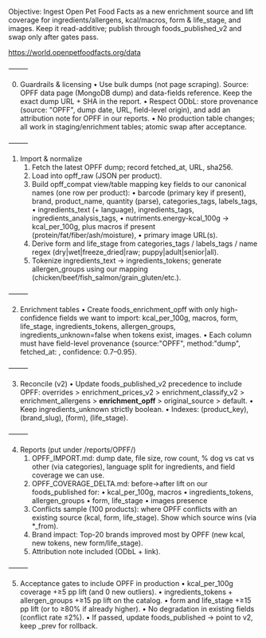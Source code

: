 Objective: Ingest Open Pet Food Facts as a new enrichment source and lift coverage for ingredients/allergens, kcal/macros, form & life_stage, and images. Keep it read-additive; publish through foods_published_v2 and swap only after gates pass.

https://world.openpetfoodfacts.org/data

⸻

0) Guardrails & licensing
	•	Use bulk dumps (not page scraping). Source: OPFF data page (MongoDB dump) and data-fields reference. Keep the exact dump URL + SHA in the report.
	•	Respect ODbL: store provenance (source: "OPFF", dump date, URL, field-level origin), and add an attribution note for OPFF in our reports.
	•	No production table changes; all work in staging/enrichment tables; atomic swap after acceptance.

⸻

1) Import & normalize
	1.	Fetch the latest OPFF dump; record fetched_at, URL, sha256.
	2.	Load into opff_raw (JSON per product).
	3.	Build opff_compat view/table mapping key fields to our canonical names (one row per product):
	•	barcode (primary key if present), brand, product_name, quantity (parse), categories_tags, labels_tags,
	•	ingredients_text (+ language), ingredients_tags, ingredients_analysis_tags,
	•	nutriments.energy-kcal_100g → kcal_per_100g, plus macros if present (protein/fat/fiber/ash/moisture),
	•	primary image URL(s).
	4.	Derive form and life_stage from categories_tags / labels_tags / name regex (dry|wet|freeze_dried|raw; puppy|adult|senior|all).
	5.	Tokenize ingredients_text → ingredients_tokens; generate allergen_groups using our mapping (chicken/beef/fish_salmon/grain_gluten/etc.).

⸻

2) Enrichment tables
	•	Create foods_enrichment_opff with only high-confidence fields we want to import:
kcal_per_100g, macros, form, life_stage, ingredients_tokens, allergen_groups, ingredients_unknown=false when tokens exist, images.
	•	Each column must have field-level provenance {source:"OPFF", method:"dump", fetched_at: <date>, confidence: 0.7–0.95}.

⸻

3) Reconcile (v2)
	•	Update foods_published_v2 precedence to include OPFF:
overrides > enrichment_prices_v2 > enrichment_classify_v2 > enrichment_allergens > **enrichment_opff** > original_source > default.
	•	Keep ingredients_unknown strictly boolean.
	•	Indexes: (product_key), (brand_slug), (form), (life_stage).

⸻

4) Reports (put under /reports/OPFF/)
	1.	OPFF_IMPORT.md: dump date, file size, row count, % dog vs cat vs other (via categories), language split for ingredients, and field coverage we can use.
	2.	OPFF_COVERAGE_DELTA.md: before→after lift on our foods_published for:
	•	kcal_per_100g, macros
	•	ingredients_tokens, allergen_groups
	•	form, life_stage
	•	images presence
	3.	Conflicts sample (100 products): where OPFF conflicts with an existing source (kcal, form, life_stage). Show which source wins (via *_from).
	4.	Brand impact: Top-20 brands improved most by OPFF (new kcal, new tokens, new form/life_stage).
	5.	Attribution note included (ODbL + link).

⸻

5) Acceptance gates to include OPFF in production
	•	kcal_per_100g coverage +≥5 pp lift (and 0 new outliers).
	•	ingredients_tokens + allergen_groups +≥15 pp lift on the catalog.
	•	form and life_stage +≥15 pp lift (or to ≥80% if already higher).
	•	No degradation in existing fields (conflict rate ≤2%).
	•	If passed, update foods_published → point to v2, keep _prev for rollback.